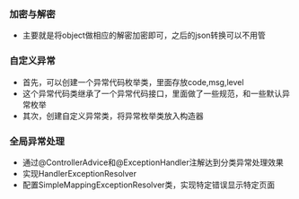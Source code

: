 ### 加密与解密
- 主要就是将object做相应的解密加密即可，之后的json转换可以不用管

### 自定义异常
- 首先，可以创建一个异常代码枚举类，里面存放code,msg,level
- 这个异常代码类继承了一个异常代码接口，里面做了一些规范，和一些默认异常枚举
- 其次，创建自定义异常类，将异常枚举类放入构造器

### 全局异常处理
- 通过@ControllerAdvice和@ExceptionHandler注解达到分类异常处理效果
- 实现HandlerExceptionResolver
- 配置SimpleMappingExceptionResolver类，实现特定错误显示特定页面